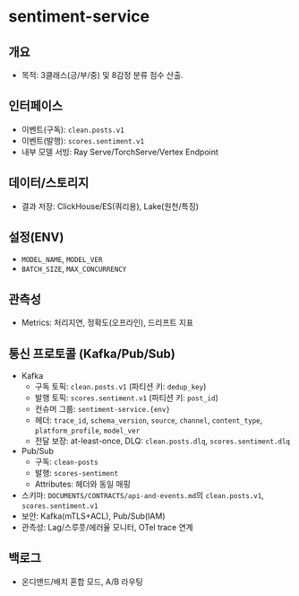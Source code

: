# sentiment-service

## 개요
- 목적: 3클래스(긍/부/중) 및 8감정 분류 점수 산출.

## 인터페이스
- 이벤트(구독): `clean.posts.v1`
- 이벤트(발행): `scores.sentiment.v1`
- 내부 모델 서빙: Ray Serve/TorchServe/Vertex Endpoint

## 데이터/스토리지
- 결과 저장: ClickHouse/ES(쿼리용), Lake(원천/특징)

## 설정(ENV)
- `MODEL_NAME`, `MODEL_VER`
- `BATCH_SIZE`, `MAX_CONCURRENCY`

## 관측성
- Metrics: 처리지연, 정확도(오프라인), 드리프트 지표

## 통신 프로토콜 (Kafka/Pub/Sub)
- Kafka
  - 구독 토픽: `clean.posts.v1` (파티션 키: `dedup_key`)
  - 발행 토픽: `scores.sentiment.v1` (파티션 키: `post_id`)
  - 컨슈머 그룹: `sentiment-service.{env}`
  - 헤더: `trace_id`, `schema_version`, `source`, `channel`, `content_type`, `platform_profile`, `model_ver`
  - 전달 보장: at-least-once, DLQ: `clean.posts.dlq`, `scores.sentiment.dlq`
- Pub/Sub
  - 구독: `clean-posts`
  - 발행: `scores-sentiment`
  - Attributes: 헤더와 동일 매핑
- 스키마: `DOCUMENTS/CONTRACTS/api-and-events.md`의 `clean.posts.v1`, `scores.sentiment.v1`
- 보안: Kafka(mTLS+ACL), Pub/Sub(IAM)
- 관측성: Lag/스루풋/에러율 모니터, OTel trace 연계

## 백로그
- 온디맨드/배치 혼합 모드, A/B 라우팅
